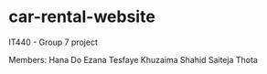 # car-rental-website
IT440 - Group 7 project

Members: 
Hana Do
Ezana Tesfaye
Khuzaima Shahid
Saiteja Thota

